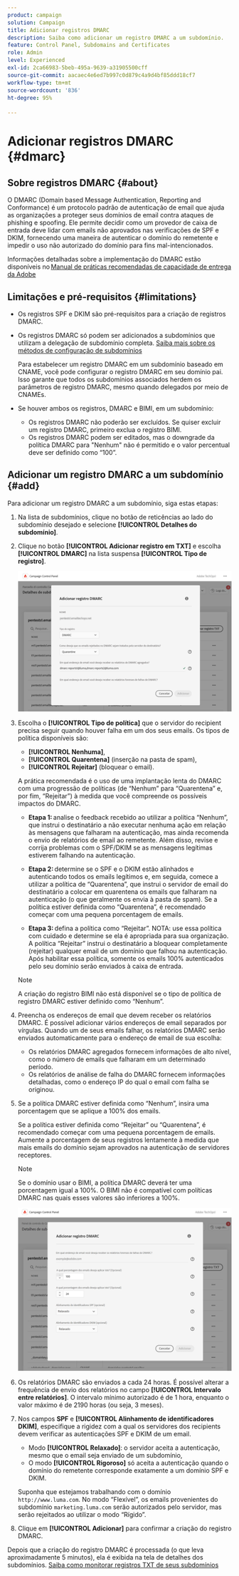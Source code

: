```yaml
---
product: campaign
solution: Campaign
title: Adicionar registros DMARC
description: Saiba como adicionar um registro DMARC a um subdomínio.
feature: Control Panel, Subdomains and Certificates
role: Admin
level: Experienced
exl-id: 2ca66983-5beb-495a-9639-a31905500cff
source-git-commit: aacaec4e6ed7b997c0d879c4a9d4bf85ddd18cf7
workflow-type: tm+mt
source-wordcount: '836'
ht-degree: 95%

---
```


# Adicionar registros DMARC {#dmarc}

## Sobre registros DMARC {#about}

O DMARC (Domain based Message Authentication, Reporting and Conformance) é um protocolo padrão de autenticação de email que ajuda as organizações a proteger seus domínios de email contra ataques de phishing e spoofing. Ele permite decidir como um provedor de caixa de entrada deve lidar com emails não aprovados nas verificações de SPF e DKIM, fornecendo uma maneira de autenticar o domínio do remetente e impedir o uso não autorizado do domínio para fins mal-intencionados.

Informações detalhadas sobre a implementação do DMARC estão disponíveis no [Manual de práticas recomendadas de capacidade de entrega da Adobe](https://experienceleague.adobe.com/docs/deliverability-learn/deliverability-best-practice-guide/additional-resources/technotes/implement-dmarc.html?lang=pt-BR)

## Limitações e pré-requisitos {#limitations}

* Os registros SPF e DKIM são pré-requisitos para a criação de registros DMARC.
* Os registros DMARC só podem ser adicionados a subdomínios que utilizam a delegação de subdomínio completa. [Saiba mais sobre os métodos de configuração de subdomínios](subdomains-branding.md#subdomain-delegation-methods)

  Para estabelecer um registro DMARC em um subdomínio baseado em CNAME, você pode configurar o registro DMARC em seu domínio pai. Isso garante que todos os subdomínios associados herdem os parâmetros de registro DMARC, mesmo quando delegados por meio de CNAMEs.

* Se houver ambos os registros, DMARC e BIMI, em um subdomínio:
   * Os registros DMARC não poderão ser excluídos. Se quiser excluir um registro DMARC, primeiro exclua o registro BIMI.
   * Os registros DMARC podem ser editados, mas o downgrade da política DMARC para &quot;Nenhum&quot; não é permitido e o valor percentual deve ser definido como “100”.

## Adicionar um registro DMARC a um subdomínio {#add}

Para adicionar um registro DMARC a um subdomínio, siga estas etapas:

1. Na lista de subdomínios, clique no botão de reticências ao lado do subdomínio desejado e selecione **[!UICONTROL Detalhes do subdomínio]**.

1. Clique no botão **[!UICONTROL Adicionar registro em TXT]** e escolha **[!UICONTROL DMARC]** na lista suspensa **[!UICONTROL Tipo de registro]**.

   ![](assets/dmarc-add.png)

1. Escolha o **[!UICONTROL Tipo de política]** que o servidor do recipient precisa seguir quando houver falha em um dos seus emails. Os tipos de política disponíveis são:

   * **[!UICONTROL Nenhuma]**,
   * **[!UICONTROL Quarentena]** (inserção na pasta de spam),
   * **[!UICONTROL Rejeitar]** (bloquear o email).

   A prática recomendada é o uso de uma implantação lenta do DMARC com uma progressão de políticas (de “Nenhum” para “Quarentena” e, por fim, “Rejeitar”) à medida que você compreende os possíveis impactos do DMARC.

   * **Etapa 1:** analise o feedback recebido ao utilizar a política “Nenhum”, que instrui o destinatário a não executar nenhuma ação em relação às mensagens que falharam na autenticação, mas ainda recomenda o envio de relatórios de email ao remetente. Além disso, revise e corrija problemas com o SPF/DKIM se as mensagens legítimas estiverem falhando na autenticação.

   * **Etapa 2:** determine se o SPF e o DKIM estão alinhados e autenticando todos os emails legítimos e, em seguida, comece a utilizar a política de “Quarentena”, que instrui o servidor de email do destinatário a colocar em quarentena os emails que falharam na autenticação (o que geralmente os envia à pasta de spam). Se a política estiver definida como “Quarentena”, é recomendado começar com uma pequena porcentagem de emails.

   * **Etapa 3:** defina a política como “Rejeitar”. NOTA: use essa política com cuidado e determine se ela é apropriada para sua organização. A política “Rejeitar” instrui o destinatário a bloquear completamente (rejeitar) qualquer email de um domínio que falhou na autenticação. Após habilitar essa política, somente os emails 100% autenticados pelo seu domínio serão enviados à caixa de entrada.

   >[!NOTE]
   >
   > A criação do registro BIMI não está disponível se o tipo de política de registro DMARC estiver definido como “Nenhum”.

1. Preencha os endereços de email que devem receber os relatórios DMARC. É possível adicionar vários endereços de email separados por vírgulas. Quando um de seus emails falhar, os relatórios DMARC serão enviados automaticamente para o endereço de email de sua escolha:

   * Os relatórios DMARC agregados fornecem informações de alto nível, como o número de emails que falharam em um determinado período.
   * Os relatórios de análise de falha do DMARC fornecem informações detalhadas, como o endereço IP do qual o email com falha se originou.

1. Se a política DMARC estiver definida como “Nenhum”, insira uma porcentagem que se aplique a 100% dos emails.

   Se a política estiver definida como “Rejeitar” ou “Quarentena”, é recomendado começar com uma pequena porcentagem de emails. Aumente a porcentagem de seus registros lentamente à medida que mais emails do domínio sejam aprovados na autenticação de servidores receptores.

   >[!NOTE]
   >
   >Se o domínio usar o BIMI, a política DMARC deverá ter uma porcentagem igual a 100%. O BIMI não é compatível com políticas DMARC nas quais esses valores são inferiores a 100%.

   ![](assets/dmarc-add2.png)

1. Os relatórios DMARC são enviados a cada 24 horas. É possível alterar a frequência de envio dos relatórios no campo **[!UICONTROL Intervalo entre relatórios]**. O intervalo mínimo autorizado é de 1 hora, enquanto o valor máximo é de 2190 horas (ou seja, 3 meses).

1. Nos campos **SPF** e **[!UICONTROL Alinhamento de identificadores DKIM]**, especifique a rigidez com a qual os servidores dos recipients devem verificar as autenticações SPF e DKIM de um email.

   * Modo **[!UICONTROL Relaxado]**: o servidor aceita a autenticação, mesmo que o email seja enviado de um subdomínio,
   * O modo **[!UICONTROL Rigoroso]** só aceita a autenticação quando o domínio do remetente corresponde exatamente a um domínio SPF e DKIM.

   Suponha que estejamos trabalhando com o domínio `http://www.luma.com`. No modo “Flexível”, os emails provenientes do subdomínio `marketing.luma.com` serão autorizados pelo servidor, mas serão rejeitados ao utilizar o modo “Rígido”.

1. Clique em **[!UICONTROL Adicionar]** para confirmar a criação do registro DMARC.

Depois que a criação do registro DMARC é processada (o que leva aproximadamente 5 minutos), ela é exibida na tela de detalhes dos subdomínios. [Saiba como monitorar registros TXT de seus subdomínios](gs-txt-records.md#monitor)
